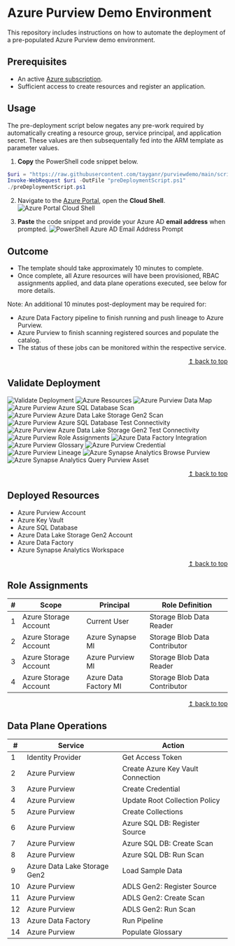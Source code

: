 # Azure Purview Demo Environment
This repository includes instructions on how to automate the deployment of a pre-populated Azure Purview demo environment.

## Prerequisites

* An active [Azure subscription](https://azure.microsoft.com/en-us/free/).
* Sufficient access to create resources and register an application.

## Usage

The pre-deployment script below negates any pre-work required by automatically creating a resource group, service principal, and application secret. These values are then subsequentally fed into the ARM template as parameter values. 

1. **Copy** the PowerShell code snippet below.
```powershell
$uri = "https://raw.githubusercontent.com/tayganr/purviewdemo/main/scripts/preDeploymentScript.ps1"
Invoke-WebRequest $uri -OutFile "preDeploymentScript.ps1"
./preDeploymentScript.ps1
  ```
2. Navigate to the [Azure Portal](https://portal.azure.com), open the **Cloud Shell**.
![Azure Portal Cloud Shell](https://raw.githubusercontent.com/tayganr/purviewdemo/main/images/azure_portal_cloud_shell.png)

3. **Paste** the code snippet and provide your Azure AD **email address** when prompted.
![PowerShell Azure AD Email Address Prompt](https://raw.githubusercontent.com/tayganr/purviewdemo/main/images/powershell_email_prompt.png)

## Outcome
* The template should take approximately 10 minutes to complete.
* Once complete, all Azure resources will have been provisioned, RBAC assignments applied, and data plane operations executed, see below for more details.

Note: An additional 10 minutes post-deployment may be required for:
* Azure Data Factory pipeline to finish running and push lineage to Azure Purview.
* Azure Purview to finish scanning registered sources and populate the catalog.
* The status of these jobs can be monitored within the respective service.

<div align="right"><a href="#azure-purview-demo-environment">↥ back to top</a></div>

## Validate Deployment

![Validate Deployment](https://raw.githubusercontent.com/tayganr/purviewdemo/main/images/01validate_deployment.png)
![Azure Resources](https://raw.githubusercontent.com/tayganr/purviewdemo/main/images/02validate_resources.png)
![Azure Purview Data Map](https://raw.githubusercontent.com/tayganr/purviewdemo/main/images/03validate_datamap.png)
![Azure Purview Azure SQL Database Scan](https://raw.githubusercontent.com/tayganr/purviewdemo/main/images/04validate_scansql.png)
![Azure Purview Azure Data Lake Storage Gen2 Scan](https://raw.githubusercontent.com/tayganr/purviewdemo/main/images/05validate_scanadls.png)
![Azure Purview Azure SQL Database Test Connectivity](https://raw.githubusercontent.com/tayganr/purviewdemo/main/images/06validate_credsql.png)
![Azure Purview Azure Data Lake Storage Gen2 Test Connectivity](https://raw.githubusercontent.com/tayganr/purviewdemo/main/images/07validate_credadls.png)
![Azure Purview Role Assignments](https://raw.githubusercontent.com/tayganr/purviewdemo/main/images/08validate_roleassignments.png)
![Azure Data Factory Integration](https://raw.githubusercontent.com/tayganr/purviewdemo/main/images/09validate_adf.png)
![Azure Purview Glossary](https://raw.githubusercontent.com/tayganr/purviewdemo/main/images/10validate_glossary.png)
![Azure Purview Credential](https://raw.githubusercontent.com/tayganr/purviewdemo/main/images/11validate_keyvault.png)
![Azure Purview Lineage](https://raw.githubusercontent.com/tayganr/purviewdemo/main/images/12validate_lineage.png)
![Azure Synapse Analytics Browse Purview](https://raw.githubusercontent.com/tayganr/purviewdemo/main/images/13validate_synapsebrowse.png)
![Azure Synapse Analytics Query Purview Asset](https://raw.githubusercontent.com/tayganr/purviewdemo/main/images/14validate_synapsequery.png)


<div align="right"><a href="#azure-purview-demo-environment">↥ back to top</a></div>

## Deployed Resources

* Azure Purview Account
* Azure Key Vault
* Azure SQL Database
* Azure Data Lake Storage Gen2 Account
* Azure Data Factory
* Azure Synapse Analytics Workspace

<div align="right"><a href="#azure-purview-demo-environment">↥ back to top</a></div>

## Role Assignments

| # | Scope | Principal | Role Definition |
| ------------- | ------------- | ------------- | ------------- |
| 1 | Azure Storage Account | Current User | Storage Blob Data Reader |
| 2 | Azure Storage Account | Azure Synapse MI | Storage Blob Data Contributor |
| 3 | Azure Storage Account | Azure Purview MI | Storage Blob Data Reader |
| 4 | Azure Storage Account | Azure Data Factory MI | Storage Blob Data Contributor |

<div align="right"><a href="#azure-purview-demo-environment">↥ back to top</a></div>

## Data Plane Operations

| # | Service | Action |
| ------------- | ------------- | ------------- |
| 1  | Identity Provider | Get Access Token |
| 2  | Azure Purview | Create Azure Key Vault Connection |
| 3  | Azure Purview | Create Credential |
| 4  | Azure Purview | Update Root Collection Policy |
| 5  | Azure Purview | Create Collections |
| 6  | Azure Purview | Azure SQL DB: Register Source |
| 7  | Azure Purview | Azure SQL DB: Create Scan |
| 8  | Azure Purview | Azure SQL DB: Run Scan |
| 9  | Azure Data Lake Storage Gen2 | Load Sample Data |
| 10  | Azure Purview | ADLS Gen2: Register Source |
| 11 | Azure Purview | ADLS Gen2: Create Scan |
| 12 | Azure Purview | ADLS Gen2: Run Scan |
| 13 | Azure Data Factory | Run Pipeline |
| 14 | Azure Purview | Populate Glossary |